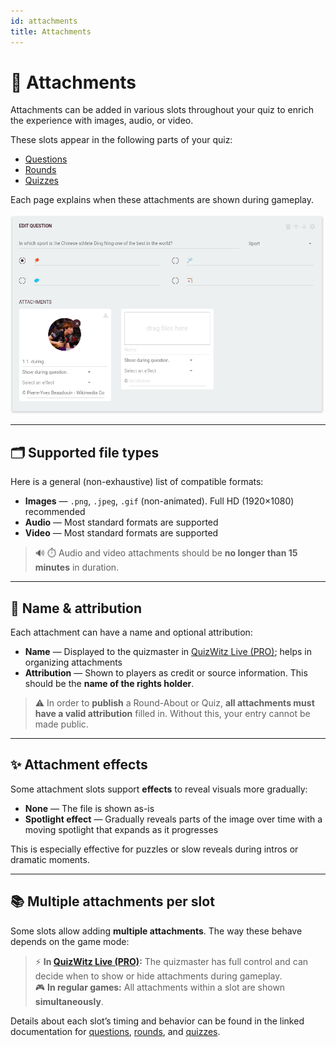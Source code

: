 ```yaml
---
id: attachments
title: Attachments
---
```


# 📎 Attachments

Attachments can be added in various slots throughout your quiz to enrich the experience with images, audio, or video.

These slots appear in the following parts of your quiz:

- [Questions](../editor/writing-questions)
- [Rounds](../editor/round-options)
- [Quizzes](../editor/quiz-options)

Each page explains when these attachments are shown during gameplay.

![Question attachments](../../assets/images/edit-question.png)

---

## 🗂️ Supported file types

Here is a general (non-exhaustive) list of compatible formats:

- **Images** — `.png`, `.jpeg`, `.gif` (non-animated). Full HD (1920×1080) recommended
- **Audio** — Most standard formats are supported
- **Video** — Most standard formats are supported

> 🔊 ⏱️ Audio and video attachments should be **no longer than 15 minutes** in duration.

---

## 📝 Name & attribution

Each attachment can have a name and optional attribution:

- **Name** — Displayed to the quizmaster in [QuizWitz Live (PRO)](../quizmaster/introduction); helps in organizing attachments
- **Attribution** — Shown to players as credit or source information. This should be the **name of the rights holder**.

> ⚠️ In order to **publish** a Round-About or Quiz, **all attachments must have a valid attribution** filled in. Without this, your entry cannot be made public.


---

## ✨ Attachment effects

Some attachment slots support **effects** to reveal visuals more gradually:

- **None** — The file is shown as-is
- **Spotlight effect** — Gradually reveals parts of the image over time with a moving spotlight that expands as it progresses

This is especially effective for puzzles or slow reveals during intros or dramatic moments.

---

## 📚 Multiple attachments per slot

Some slots allow adding **multiple attachments**. The way these behave depends on the game mode:

> ⚡ **In [QuizWitz Live (PRO)](../quizmaster/introduction):** The quizmaster has full control and can decide when to show or hide attachments during gameplay.  
> 🎮 **In regular games:** All attachments within a slot are shown **simultaneously**.

Details about each slot’s timing and behavior can be found in the linked documentation for [questions](../editor/writing-questions), [rounds](../editor/round-options), and [quizzes](../editor/quiz-options).
